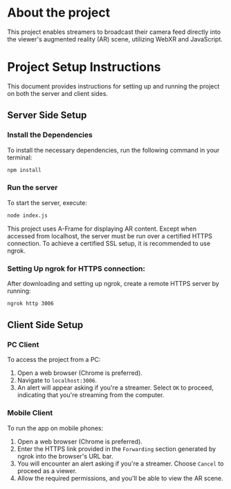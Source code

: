 # About the project
This project enables streamers to broadcast their camera feed directly into the viewer's augmented reality (AR) scene, utilizing WebXR and JavaScript.

# Project Setup Instructions

This document provides instructions for setting up and running the project on both the server and client sides.

## Server Side Setup

### Install the Dependencies

To install the necessary dependencies, run the following command in your terminal:

```bash
npm install
```

### Run the server

To start the server, execute:

```bash
node index.js
```

This project uses A-Frame for displaying AR content. Except when accessed from localhost, the server must be run over a certified HTTPS connection. To achieve a certified SSL setup, it is recommended to use ngrok.

### Setting Up ngrok for HTTPS connection: 

After downloading and setting up ngrok, create a remote HTTPS server by running:

```bash
ngrok http 3006
```

## Client Side Setup
### PC Client

To access the project from a PC:

1. Open a web browser (Chrome is preferred).
2. Navigate to `localhost:3006`.
3. An alert will appear asking if you're a streamer. Select `OK` to proceed, indicating that you're streaming from the computer.

### Mobile Client

To run the app on mobile phones:

1. Open a web browser (Chrome is preferred).
2. Enter the HTTPS link provided in the `Forwarding` section generated by ngrok into the browser's URL bar.
3. You will encounter an alert asking if you're a streamer. Choose `Cancel` to proceed as a viewer.
4. Allow the required permissions, and you'll be able to view the AR scene. 
